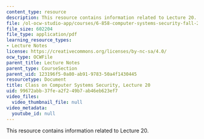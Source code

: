 ```yaml
---
content_type: resource
description: This resource contains information related to Lecture 20.
file: /ol-ocw-studio-app/courses/6-858-computer-systems-security-fall-2014/99672abb37fea2f249b7ab46eb623ef7_MIT6_858F14_lec20.pdf
file_size: 602204
file_type: application/pdf
learning_resource_types:
- Lecture Notes
license: https://creativecommons.org/licenses/by-nc-sa/4.0/
ocw_type: OCWFile
parent_title: Lecture Notes
parent_type: CourseSection
parent_uid: 123196f5-0a80-ab91-9783-50a4f1430445
resourcetype: Document
title: Class on Computer Systems Security, Lecture 20
uid: 99672abb-37fe-a2f2-49b7-ab46eb623ef7
video_files:
  video_thumbnail_file: null
video_metadata:
  youtube_id: null
---
```

This resource contains information related to Lecture 20.